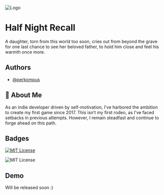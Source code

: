 
![Logo](https://i.ibb.co/x37kvkg/Group-280.png)


# Half Night Recall

A daughter, torn from this world too soon, cries out from beyond the grave for one last chance to see her beloved father, to hold him close and feel his warmth once more.


## Authors

- [@perkompus](https://github.com/perkompus)


## 🚀 About Me
As an indie developer driven by self-motivation, I’ve harbored the ambition to create my first game since 2017. This isn’t my first rodeo, as I’ve faced setbacks in previous attempts. However, I remain steadfast and continue to forge ahead on this path.


## Badges

[![MIT License](https://img.shields.io/badge/License-MIT-green.svg)](https://choosealicense.com/licenses/mit/)

![MIT License](https://img.shields.io/badge/version-0.1-blue)




## Demo

Will be released soon :)

